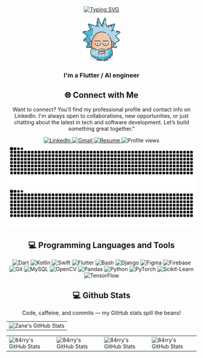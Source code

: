 
<div align="center">
<a href="https://git.io/typing-svg"><img src="https://readme-typing-svg.herokuapp.com?font=Fira+Code&size=40&duration=4000&pause=1000&color=F7F7F7&center=true&width=435&height=100&lines=Hello+World!+%F0%9F%91%8B;I'm+84rry+%F0%9F%98%8E;I+craft+code+%F0%9F%A7%91%E2%80%8D%F0%9F%92%BB;Animate+pixels+%F0%9F%91%BE;Engineer+ideas+%F0%9F%92%A1" alt="Typing SVG" /></a>
</div>

<p align="center"> <img width="100"  src="Images/crazy.png" alt="Coding" /> </p>
<h3 align="center">I'm a Flutter / AI engineer</h3>

<div align="center">
<h2 align="center" class="section-heading">🌐 Connect with Me</h2>
<p> Want to connect? You’ll find my professional profile and contact info on LinkedIn. I'm always open to collaborations, new opportunities, or just chatting about the latest in tech and software development. Let’s build something great together." </p>
<div align="center">
  <a href="https://www.linkedin.com/in/abdelbari-bouklab">
    <img src="https://img.shields.io/badge/LinkedIn-0077B5?style=for-the-badge&logo=linkedin&logoColor=white" alt="LinkedIn"/>
  </a>
  <a href="mailto:your.email@gmail.com">
    <img src="https://img.shields.io/badge/Gmail-D14836?style=for-the-badge&logo=gmail&logoColor=white" alt="Gmail"/>
</a>
  <a href="https://drive.google.com/file/d/1Crqlqg0seP1Ieaa-z1ilx2SG0FmjGvqo/view?usp=sharing">
    <img src="https://img.shields.io/badge/Resume-8B5CF6?style=for-the-badge&logo=googledrive&logoColor=white" alt="Resume"/>
</a>
<img src="https://komarev.com/ghpvc/?username=84rrry&style=for-the-badge" alt="Profile views" />
</div>

<div align="center">
  <img src="https://raw.githubusercontent.com/84rrry/84rrry/output/github-contribution-grid-snake-dark.svg#gh-dark-mode-only" alt="GitHub Contribution Grid Snake Animation Dark Mode"/>
  <img src="https://raw.githubusercontent.com/84rrry/84rrry/output/github-contribution-grid-snake.svg#gh-light-mode-only" alt="GitHub Contribution Grid Snake Animation Light Mode"/>
</div>


<div align="center">
<h2 align="center" class="section-heading">💻 Programming Languages and Tools</h2>


<div align="center">
  <img src="https://img.shields.io/badge/Dart-0175C2?style=for-the-badge&logo=dart&logoColor=white" alt="Dart"/>
    <img src="https://img.shields.io/badge/Kotlin-7F52FF?style=for-the-badge&logo=kotlin&logoColor=white" alt="Kotlin"/>
  <img src="https://img.shields.io/badge/Swift-FA7343?style=for-the-badge&logo=swift&logoColor=white" alt="Swift"/>
    <img src="https://img.shields.io/badge/Flutter-02569B?style=for-the-badge&logo=flutter&logoColor=white" alt="Flutter"/>
  <img src="https://img.shields.io/badge/Bash-4EAA25?style=for-the-badge&logo=gnu-bash&logoColor=white" alt="Bash"/>
  <img src="https://img.shields.io/badge/Django-092E20?style=for-the-badge&logo=django&logoColor=white" alt="Django"/>
  <img src="https://img.shields.io/badge/Figma-F24E1E?style=for-the-badge&logo=figma&logoColor=white" alt="Figma"/>
  <img src="https://img.shields.io/badge/Firebase-FFCA28?style=for-the-badge&logo=firebase&logoColor=black" alt="Firebase"/>
  <img src="https://img.shields.io/badge/Git-F05032?style=for-the-badge&logo=git&logoColor=white" alt="Git"/>
  <img src="https://img.shields.io/badge/MySQL-4479A1?style=for-the-badge&logo=mysql&logoColor=white" alt="MySQL"/>
  <img src="https://img.shields.io/badge/OpenCV-5C3EE8?style=for-the-badge&logo=opencv&logoColor=white" alt="OpenCV"/>
  <img src="https://img.shields.io/badge/Pandas-150458?style=for-the-badge&logo=pandas&logoColor=white" alt="Pandas"/>
  <img src="https://img.shields.io/badge/Python-3776AB?style=for-the-badge&logo=python&logoColor=white" alt="Python"/>
  <img src="https://img.shields.io/badge/PyTorch-EE4C2C?style=for-the-badge&logo=pytorch&logoColor=white" alt="PyTorch"/>
  <img src="https://img.shields.io/badge/scikit--learn-F7931E?style=for-the-badge&logo=scikit-learn&logoColor=white" alt="Scikit-Learn"/>
  <img src="https://img.shields.io/badge/TensorFlow-FF6F00?style=for-the-badge&logo=tensorflow&logoColor=white" alt="TensorFlow"/>

</div>


<div align="center">
<h2 align="center" class="section-heading"> 💻 Github Stats</h2>
<p>Code, caffeine, and commits — my GitHub stats spill the beans!</p>
 <table align="center" width="100%" height="100%" >
    <tr>
       <td><img style="border: none;" src="https://github-profile-summary-cards.vercel.app/api/cards/profile-details?username=84rrry&theme=github_dark" alt="Zane's GitHub Stats"/></td>
    </tr>
 </table>

 <table align="center" width="100%" height="100%" >
    <tr>
        <td><img style="border: none;" src="https://github-profile-summary-cards.vercel.app/api/cards/stats?username=84rrry&theme=github_dark" alt="84rry's GitHub Stats"/></td>
        <td><img style="border: none;" src="https://github-profile-summary-cards.vercel.app/api/cards/productive-time?username=84rrry&theme=github_dark&utcOffset=10" alt="84rry's GitHub Stats"/>
        <td><img style="border: none;" src="https://github-profile-summary-cards.vercel.app/api/cards/repos-per-language?username=84rrry&theme=github_dark" alt="84rry's GitHub Stats"/></td>
        <td><img style="border: none;" src="https://github-profile-summary-cards.vercel.app/api/cards/most-commit-language?username=84rrry&theme=github_dark" alt="84rry's GitHub Stats"/></td>
    </tr>
 </table>
</div>
